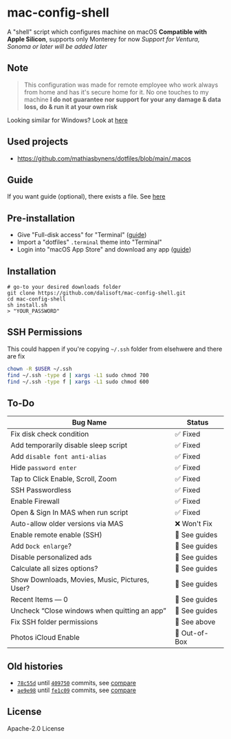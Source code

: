 # mac-config-shell

A "shell" script which configures machine on macOS
**Compatible with Apple Silicon**, supports only Monterey for now
_Support for Ventura, Sonoma or later will be added later_

## Note

> This configuration was made for remote employee who work always from home and has it's secure home for it. No one touches to my machine
> **I do not guarantee nor support for your any damage & data loss, do & run it at your own risk**

Looking similar for Windows? Look at [here](https://github.com/dalisoft/win-install)

## Used projects

- <https://github.com/mathiasbynens/dotfiles/blob/main/.macos>

## Guide

If you want guide (optional), there exists a file. See [here](./guide.md)

## Pre-installation

- Give "Full-disk access" for "Terminal" ([guide](https://www.howtoisolve.com/full-disk-access-full-permissions-on-mac/))
- Import a "dotfiles" `.terminal` theme into "Terminal"
- Login into "macOS App Store" and download any app ([guide](https://support.apple.com/en-uz/guide/app-store/fir6253293d/3.0/mac/12.0))

## Installation

```shell
# go-to your desired downloads folder
git clone https://github.com/dalisoft/mac-config-shell.git
cd mac-config-shell
sh install.sh
> "YOUR_PASSWORD"
```

## SSH Permissions

This could happen if you're copying `~/.ssh` folder from elsehwere and there are fix

```sh
chown -R $USER ~/.ssh
find ~/.ssh -type d | xargs -L1 sudo chmod 700
find ~/.ssh -type f | xargs -L1 sudo chmod 600
```

## To-Do

| Bug Name                                       | Status        |
| ---------------------------------------------- | ------------- |
| Fix disk check condition                       | ✅ Fixed      |
| Add temporarily disable sleep script           | ✅ Fixed      |
| Add `disable font anti-alias`                  | ✅ Fixed      |
| Hide `password enter`                          | ✅ Fixed      |
| Tap to Click Enable, Scroll, Zoom              | ✅ Fixed      |
| SSH Passwordless                               | ✅ Fixed      |
| Enable Firewall                                | ✅ Fixed      |
| Open & Sign In MAS when run script             | ✅ Fixed      |
| Auto-allow older versions via MAS              | ❌ Won't Fix  |
| Enable remote enable (SSH)                     | 📝 See guides |
| Add `Dock enlarge`?                            | 📝 See guides |
| Disable personalized ads                       | 📝 See guides |
| Calculate all sizes options?                   | 📝 See guides |
| Show Downloads, Movies, Music, Pictures, User? | 📝 See guides |
| Recent Items — 0                               | 📝 See guides |
| Uncheck “Close windows when quitting an app”   | 📝 See guides |
| Fix SSH folder permissions                     | 📝 See above  |
| Photos iCloud Enable                           | 🤔 Out-of-Box |

## Old histories

- [`78c55d`](https://github.com/dalisoft/config/commit/78c55d1182d93ccde8b5a82958ee3afbbbf9e2bd) until [`409750`](https://github.com/dalisoft/config/commit/4097507eb225644425e37dca15965f3a2b0aca40) commits, see [compare](https://github.com/dalisoft/ansible-config/compare/78c55d...409750)
- [`ae9e98`](https://github.com/dalisoft/ansible-config/commit/ae9e9892b770ab3817107a56271a96d6deb1558a) until [`fe1c09`](https://github.com/dalisoft/ansible-config/commit/fe1c09426aec767ba8471f496e91bb21a0be091b) commits, see [compare](https://github.com/dalisoft/ansible-config/compare/ae9e98...fe1c09)

## License

Apache-2.0 License
